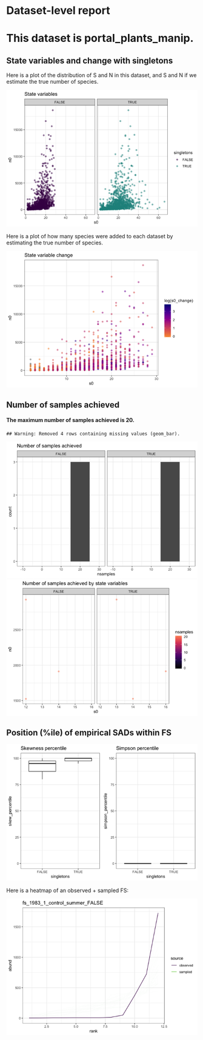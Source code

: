 Dataset-level report
================

This dataset is portal\_plants\_manip.
======================================

State variables and change with singletons
------------------------------------------

Here is a plot of the distribution of S and N in this dataset, and S and N if we estimate the true number of species.

![](portal_plants_manip_report_files/figure-markdown_github/statevars-1.png)

Here is a plot of how many species were added to each dataset by estimating the true number of species.

![](portal_plants_manip_report_files/figure-markdown_github/sv%20change-1.png)

Number of samples achieved
--------------------------

#### The maximum number of samples achieved is 20.

    ## Warning: Removed 4 rows containing missing values (geom_bar).

![](portal_plants_manip_report_files/figure-markdown_github/plot%20nb%20samples-1.png)![](portal_plants_manip_report_files/figure-markdown_github/plot%20nb%20samples-2.png)

Position (%ile) of empirical SADs within FS
-------------------------------------------

![](portal_plants_manip_report_files/figure-markdown_github/empirical%20positions-1.png)

Here is a heatmap of an observed + sampled FS:

![](portal_plants_manip_report_files/figure-markdown_github/example%20heatmap-1.png)
